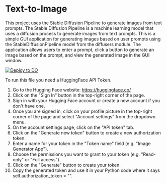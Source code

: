 # Text-to-Image

This project uses the Stable Diffusion Pipeline to generate images from text prompts. The Stable Diffusion Pipeline is a machine learning model that uses a diffusion process to generate images from text prompts. This is a simple GUI application for generating images based on user prompts using the StableDiffusionPipeline model from the diffusers module. The application allows users to enter a prompt, click a button to generate an image based on the prompt, and view the generated image in the GUI window.

[![Deploy to DO](https://www.deploytodo.com/do-btn-blue.svg)](https://cloud.digitalocean.com/apps/new?repo=https://github.com/{REPO-OWNER}/{REPO-NAME}/tree/{BRANCH-NAME})


To run this file you need a HuggingFace API Token.

1. Go to the Hugging Face website: https://huggingface.co/
2. Click on the "Sign In" button in the top-right corner of the page.
3. Sign in with your Hugging Face account or create a new account if you don't have one.
4. Once you are signed in, click on your profile picture in the top-right corner of the page and select "Account settings" from the dropdown menu.
5. On the account settings page, click on the "API token" tab.
6. Click on the "Generate new token" button to create a new authorization token.
7. Enter a name for your token in the "Token name" field (e.g. "Image Generator App").
8. Choose the permissions you want to grant to your token (e.g. "Read-only" or "Full access").
9. Click on the "Generate" button to create your token.
10. Copy the generated token and use it in your Python code where it says self.authorization_token = "".

